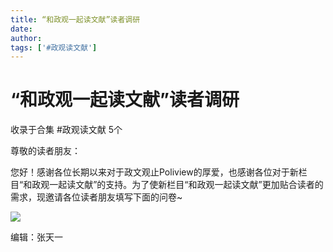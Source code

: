 ```yaml
---
title: “和政观一起读文献”读者调研
date: 
author: 
tags: ['#政观读文献']
---
```

# “和政观一起读文献”读者调研


收录于合集 #政观读文献 5个

尊敬的读者朋友：

  

您好！感谢各位长期以来对于政文观止Poliview的厚爱，也感谢各位对于新栏目“和政观一起读文献”的支持。为了使新栏目“和政观一起读文献”更加贴合读者的需求，现邀请各位读者朋友填写下面的问卷~

  

![](/images/91/2.png)

  

编辑：张天一

  

